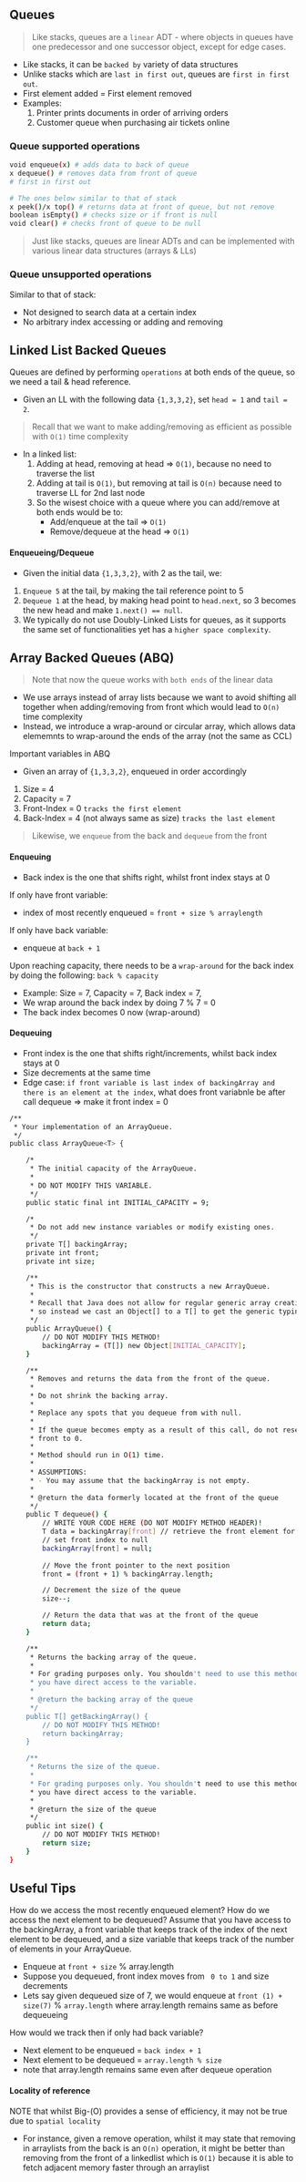 ## Queues
> Like stacks, queues are a `linear` ADT - where objects in queues have one predecessor and one successor object, except for edge cases. 
* Like stacks, it can be `backed by` variety of data structures
* Unlike stacks which are `last in first out`, queues are `first in first out`.
* First element added = First element removed
* Examples:
    1. Printer prints documents in order of arriving orders
    2. Customer queue when purchasing air tickets online
### Queue supported operations
```sh
void enqueue(x) # adds data to back of queue
x dequeue() # removes data from front of queue
# first in first out

# The ones below similar to that of stack
x peek()/x top() # returns data at front of queue, but not remove
boolean isEmpty() # checks size or if front is null
void clear() # checks front of queue to be null
```
> Just like stacks, queues are linear ADTs and can be implemented with various linear data structures (arrays & LLs)

### Queue unsupported operations
Similar to that of stack:
* Not designed to search data at a certain index
* No arbitrary index accessing or adding and removing

## Linked List Backed Queues
Queues are defined by performing `operations` at both ends of the queue, so we need a tail & head reference.
* Given an LL with the following data `{1,3,3,2}`, set `head = 1` and `tail = 2`.
> Recall that we want to make adding/removing as efficient as possible with `O(1)` time complexity
* In a linked list:
    1. Adding at head, removing at head => `O(1)`, because no need to traverse the list
    2. Adding at tail is `O(1)`, but removing at tail is `O(n)` because need to traverse LL for 2nd last node
    3. So the wisest choice with a queue where you can add/remove at both ends would be to:
        * Add/enqueue at the tail => `O(1)`
        * Remove/dequeue at the head => `O(1)`

#### Enqueueing/Dequeue 
* Given the initial data `{1,3,3,2}`, with 2 as the tail, we:
1. `Enqueue 5` at the tail, by making the tail reference point to 5
2. `Dequeue 1` at the head, by making head point to `head.next`, so 3 becomes the new head and make `1.next() == null`.
3. We typically do not use Doubly-Linked Lists for queues, as it supports the same set of functionalities yet has a `higher space complexity`.

## Array Backed Queues (ABQ)
> Note that now the queue works with `both ends` of the linear data
* We use arrays instead of array lists because we want to avoid shifting all together when adding/removing from front which would lead to `O(n)` time complexity
* Instead, we introduce a wrap-around or circular array, which allows data elememnts to wrap-around the ends of the array (not the same as CCL)

Important variables in ABQ
* Given an array of `{1,3,3,2}`, enqueued in order accordingly
1. Size = 4
2. Capacity = 7 
3. Front-Index = 0 `tracks the first element` 
4. Back-Index = 4 (not always same as size) `tracks the last element`

> Likewise, we `enqueue` from the back and `dequeue` from the front

#### Enqueuing 
* Back index is the one that shifts right, whilst front index stays at 0

If only have front variable:
* index of most recently enqueued = `front + size % arraylength`

If only have back variable:
* enqueue at `back + 1`

Upon reaching capacity, there needs to be a `wrap-around` for the back index by doing the following: `back % capacity`
* Example: Size = 7, Capacity = 7, Back index = 7, 
* We wrap around the back index by doing 7 % 7 = 0
* The back index becomes 0 now (wrap-around)

#### Dequeuing 
* Front index is the one that shifts right/increments, whilst back index stays at 0
* Size decrements at the same time
* Edge case: `if front variable is last index of backingArray and there is an element at the index`, what does front variabnle be after call dequeue => make it front index = 0

```sh
/**
 * Your implementation of an ArrayQueue.
 */
public class ArrayQueue<T> {

    /*
     * The initial capacity of the ArrayQueue.
     *
     * DO NOT MODIFY THIS VARIABLE.
     */
    public static final int INITIAL_CAPACITY = 9;

    /*
     * Do not add new instance variables or modify existing ones.
     */
    private T[] backingArray;
    private int front;
    private int size;

    /**
     * This is the constructor that constructs a new ArrayQueue.
     * 
     * Recall that Java does not allow for regular generic array creation,
     * so instead we cast an Object[] to a T[] to get the generic typing.
     */
    public ArrayQueue() {
        // DO NOT MODIFY THIS METHOD!
        backingArray = (T[]) new Object[INITIAL_CAPACITY];
    }

    /**
     * Removes and returns the data from the front of the queue.
     *
     * Do not shrink the backing array.
     *
     * Replace any spots that you dequeue from with null.
     *
     * If the queue becomes empty as a result of this call, do not reset
     * front to 0.
     *
     * Method should run in O(1) time.
     *
     * ASSUMPTIONS:
     * - You may assume that the backingArray is not empty.
     *
     * @return the data formerly located at the front of the queue
     */
    public T dequeue() {
        // WRITE YOUR CODE HERE (DO NOT MODIFY METHOD HEADER)!
        T data = backingArray[front] // retrieve the front element for returning
        // set front index to null
        backingArray[front] = null;
           
        // Move the front pointer to the next position
        front = (front + 1) % backingArray.length;

        // Decrement the size of the queue
        size--;

        // Return the data that was at the front of the queue
        return data;
    }

    /**
     * Returns the backing array of the queue.
     *
     * For grading purposes only. You shouldn't need to use this method since
     * you have direct access to the variable.
     *
     * @return the backing array of the queue
     */
    public T[] getBackingArray() {
        // DO NOT MODIFY THIS METHOD!
        return backingArray;
    }

    /**
     * Returns the size of the queue.
     *
     * For grading purposes only. You shouldn't need to use this method since
     * you have direct access to the variable.
     *
     * @return the size of the queue
     */
    public int size() {
        // DO NOT MODIFY THIS METHOD!
        return size;
    }
}
```

## Useful Tips
  How do we access the most recently enqueued element? How do we access the next element to be dequeued? Assume that you have access to the backingArray, a front variable that keeps track of the index of the next element to be dequeued, and a size variable that keeps track of the number of elements in your ArrayQueue.
  * Enqueue at `front + size` % array.length
  * Suppose you dequeued, front index moves from ` 0 to 1`  and size decrements
  * Lets say given dequeued size of 7, we would enqueue at `front (1) + size(7)` % `array.length` where array.length remains same as before dequeueing

  How would we track then if only had back variable?
  * Next element to be enqueued = `back index + 1`
  * Next element to be dequeued = `array.length % size`
  * note that array.length remains same even after dequeue operation



#### Locality of reference
NOTE that whilst Big-(O) provides a sense of efficiency, it may not be true due to `spatial locality`
* For instance, given a remove operation, whilst it may state that removing in arraylists from the back is an `O(n)` operation, it might be better than removing from the front of a linkedlist which is `O(1)` because it is able to fetch adjacent memory faster through an arraylist